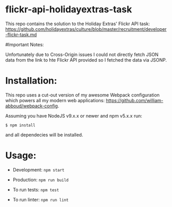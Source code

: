# flickr-api-holidayextras-task
This repo contains the solution to the Holiday Extras' Flickr API task: https://github.com/holidayextras/culture/blob/master/recruitment/developer-flickr-task.md

#Important Notes:

Unfortunately due to Cross-Origin issues I could not directly fetch JSON data from the link to hte Flickr API provided
so I fetched the data via JSONP.

# Installation:

This repo uses a cut-out version of my awesome Webpack configuration which powers all my modern web applications: https://github.com/william-abboud/webpack-config.

Assuming you have NodeJS v9.x.x or newer and npm v5.x.x run:

  `$ npm install`

and all dependecies will be installed.

# Usage:

  - Development:
    `npm start`

  - Production:
    `npm run build`

  - To run tests:
    `npm test`

  - To run linter:
    `npm run lint`
